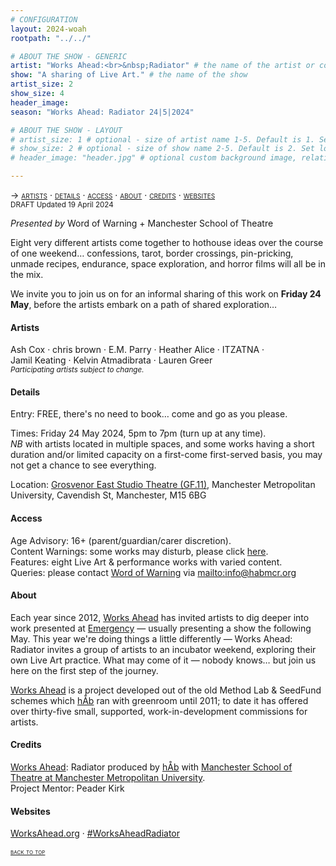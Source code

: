 ```yaml
---
# CONFIGURATION
layout: 2024-woah
rootpath: "../../"

# ABOUT THE SHOW - GENERIC
artist: "Works Ahead:<br>&nbsp;Radiator" # the name of the artist or company
show: "A sharing of Live Art." # the name of the show
artist_size: 2
show_size: 4
header_image:    
season: "Works Ahead: Radiator 24|5|2024"

# ABOUT THE SHOW - LAYOUT
# artist_size: 1 # optional - size of artist name 1-5. Default is 1. Set longer names to lower values
# show_size: 2 # optional - size of show name 2-5. Default is 2. Set longer names to lower values
# header_image: "header.jpg" # optional custom background image, relative to current page

---
```

<span style='font-variant: small-caps'>→ [artists](/current/2024-worksahead/#artists) · [details](/current/2024-worksahead/#details) · [access](/current/2024-worksahead/#access) · [about](/current/2024-worksahead/#about) · [credits](/current/2024-worksahead/#credits) · [websites](/current/2024-worksahead/#websites)</span><br><small>DRAFT Updated 19 April 2024</small>        
        
*Presented by* Word of Warning + Manchester School of Theatre        
         
Eight very different artists come together to hothouse ideas over the course of one weekend… confessions, tarot, border crossings, pin-pricking, unmade recipes, endurance, space exploration, and horror films will all be in the mix.         
         
We invite you to join us on for an informal sharing of this work on **Friday 24 May**, before the artists embark on a path of shared exploration…        
       
#### Artists        
Ash&nbsp;Cox&nbsp;· chris&nbsp;brown&nbsp;· E.M.&nbsp;Parry&nbsp;· Heather&nbsp;Alice&nbsp;· ITZATNA&nbsp;· Jamil&nbsp;Keating&nbsp;· Kelvin&nbsp;Atmadibrata&nbsp;· Lauren&nbsp;Greer<br><small><i>Participating artists subject to change.</i></small>
        
#### Details          
Entry: FREE, there's no need to book… come and go as you please.        
         
Times: Friday 24 May 2024, 5pm to 7pm (turn up at any time).         
*NB* with artists located in multiple spaces, and some works having a short duration and/or limited capacity on a first-come first-served basis, you may not get a chance to see everything.          
            
Location: <a href="https://mmu.ac.uk/about-us/buildings/grosvenor-east" target="_blank">Grosvenor East Studio Theatre (GF.11)</a>, Manchester Metropolitan University, Cavendish St, Manchester, M15 6BG        
        
#### Access         
Age Advisory: 16+ (parent/guardian/carer discretion).<br>Content Warnings: some works may disturb, please click [here](/warnings).<br>Features: eight Live Art & performance works with varied content.<br>Queries: please contact [Word of Warning](/) via <mailto:info@habmcr.org>        
         
#### About           
Each year since 2012, [Works Ahead](/hab/worksahead) has invited artists to dig deeper into work presented at [Emergency](/hab/emergency) — usually presenting a show the following May. This year we're doing things a little differently — Works Ahead: Radiator invites a group of artists to an incubator weekend, exploring their own Live Art practice. What may come of it — nobody knows… but join us here on the first step of the journey.         
        
[Works Ahead](/hab/worksahead) is a project developed out of the old Method Lab & SeedFund schemes which [hÅb](/hab) ran with greenroom until 2011; to date it has offered over thirty-five small, supported, work-in-development commissions for artists.         
         
#### Credits         
[Works Ahead](/hab/worksahead): Radiator produced by [hÅb](/hab) with <a href="https://theatre.mmu.ac.uk" target="_blank">Manchester School of Theatre at Manchester Metropolitan University</a>.<br>Project Mentor: Peader Kirk        
         
#### Websites          
<a href="http://worksahead.org" target="_blank">WorksAhead.org</a> · <a href="http://twitter.com/hashtag/WorksAheadRadiator" target="_blank">#WorksAheadRadiator</a>         
        
<small><span style='font-variant: small-caps'>[back to top](/current/2024-worksahead)</span></small>
